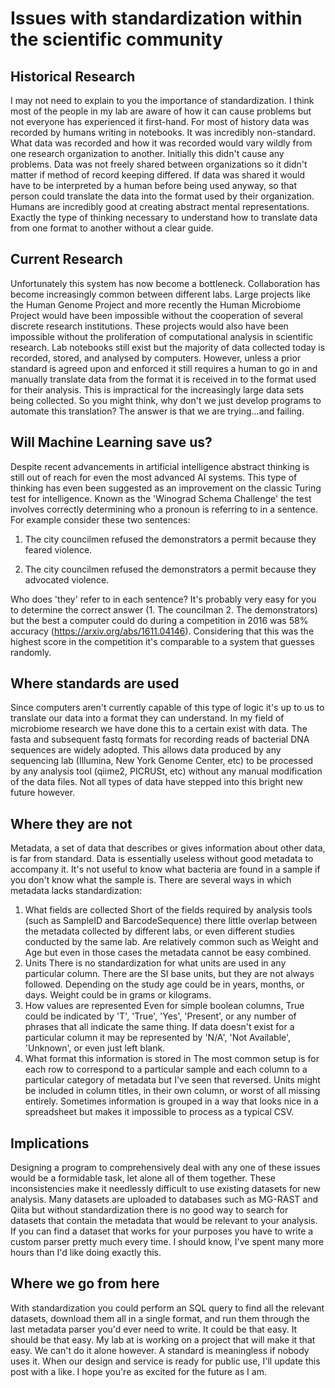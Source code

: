 # Issues with standardization within the scientific community

## Historical Research
I may not need to explain to you the importance of standardization. I think most of the people in my lab are aware of how it can cause problems but not everyone has experienced it first-hand. For most of history data was recorded by humans writing in notebooks. It was incredibly non-standard. What data was recorded and how it was recorded would vary wildly from one research organization to another. Initially this didn't cause any problems. Data was not freely shared between organizations so it didn't matter if method of record keeping differed. If data was shared it would have to be interpreted by a human before being used anyway, so that person could translate the data into the format used by their organization. Humans are incredibly good at creating abstract mental representations. Exactly the type of thinking necessary to understand how to translate data from one format to another without a clear guide.

## Current Research
Unfortunately this system has now become a bottleneck. Collaboration has become increasingly common between different labs. Large projects like the Human Genome Project and more recently the Human Microbiome Project would have been impossible without the cooperation of several discrete research institutions. These projects would also have been impossible without the proliferation of computational analysis in scientific research. Lab notebooks still exist but the majority of data collected today is recorded, stored, and analysed by computers. However, unless a prior standard is agreed upon and enforced it still requires a human to go in and manually translate data from the format it is received in to the format used for their analysis. This is impractical for the increasingly large data sets being collected. So you might think, why don't we just develop programs to automate this translation? The answer is that we are trying...and failing.

## Will Machine Learning save us?
Despite recent advancements in artificial intelligence abstract thinking is still out of reach for even the most advanced AI systems. This type of thinking has even been suggested as an improvement on the classic Turing test for intelligence. Known as the 'Winograd Schema Challenge' the test involves correctly determining who a pronoun is referring to in a sentence. For example consider these two sentences:

1) The city councilmen refused the demonstrators a permit because they feared violence.

2) The city councilmen refused the demonstrators a permit because they advocated violence.

Who does 'they' refer to in each sentence?
It's probably very easy for you to determine the correct answer (1. The councilman 2. The demonstrators) but the best a computer could do during a competition in 2016 was 58% accuracy (https://arxiv.org/abs/1611.04146). Considering that this was the highest score in the competition it's comparable to a system that guesses randomly.

## Where standards are used
Since computers aren't currently capable of this type of logic it's up to us to translate our data into a format they can understand. In my field of microbiome research we have done this to a certain exist with data. The fasta and subsequent fastq formats for recording reads of bacterial DNA sequences are widely adopted. This allows data produced by any sequencing lab (Illumina, New York Genome Center, etc) to be processed by any analysis tool (qiime2, PICRUSt, etc) without any manual modification of the data files. Not all types of data have stepped into this bright new future however.

## Where they are not
Metadata, a set of data that describes or gives information about other data, is far from standard. Data is essentially useless without good metadata to accompany it. It's not useful to know what bacteria are found in a sample if you don't know what the sample is. There are several ways in which metadata lacks standardization:

1) What fields are collected
Short of the fields required by analysis tools (such as SampleID and BarcodeSequence) there little overlap between the metadata collected by different labs, or even different studies conducted by the same lab. Are relatively common such as Weight and Age but even in those cases the metadata cannot be easy combined.
2) Units
There is no standardization for what units are used in any particular column. There are the SI base units, but they are not always followed. Depending on the study age could be in years, months, or days. Weight could be in grams or kilograms.
3) How values are represented
Even for simple boolean columns, True could be indicated by 'T', 'True', 'Yes', 'Present', or any number of phrases that all indicate the same thing. If data doesn't exist for a particular column it may be represented by 'N/A', 'Not Available', 'Unknown', or even just left blank.
4) What format this information is stored in
The most common setup is for each row to correspond to a particular sample and each column to a particular category of metadata but I've seen that reversed. Units might be included in column titles, in their own column, or worst of all missing entirely. Sometimes information is grouped in a way that looks nice in a spreadsheet but makes it impossible to process as a typical CSV.

## Implications
Designing a program to comprehensively deal with any one of these issues would be a formidable task, let alone all of them together. These inconsistencies make it needlessly difficult to use existing datasets for new analysis. Many datasets are uploaded to databases such as MG-RAST and Qiita but without standardization there is no good way to search for datasets that contain the metadata that would be relevant to your analysis. If you can find a dataset that works for your purposes you have to write a custom parser pretty much every time. I should know, I've spent many more hours than I'd like doing exactly this.

## Where we go from here
With standardization you could perform an SQL query to find all the relevant datasets, download them all in a single format, and run them through the last metadata parser you'd ever need to write. It could be that easy. It should be that easy. My lab at is working on a project that will make it that easy. We can't do it alone however. A standard is meaningless if nobody uses it. When our design and service is ready for public use, I'll update this post with a like. I hope you're as excited for the future as I am.
